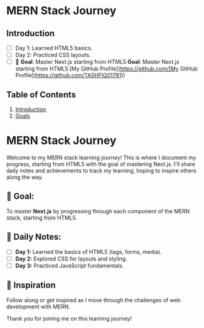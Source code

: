# MERN Stack Journey

## Introduction

- [ ] Day 1: Learned HTML5 basics.
- [ ] Day 2: Practiced CSS layouts.
- [ ] 🌱 **Goal**: Master Next.js starting from HTML5
**Goal**: Master Next.js starting from HTML5
[My GitHub Profile](https://github.com/[My GitHub Profile](https://github.com/TASHFIQ01791))

## Table of Contents
1. [Introduction](#introduction)
2. [Goals](#goals)

# MERN Stack Journey

Welcome to my MERN stack learning journey! This is where I document my progress, starting from HTML5 with the goal of mastering Next.js. I'll share daily notes and achievements to track my learning, hoping to inspire others along the way.

## 🏁 Goal:
To master **Next.js** by progressing through each component of the MERN stack, starting from HTML5.

## 📆 Daily Notes:

- [ ] **Day 1:** Learned the basics of HTML5 (tags, forms, media).
- [ ] **Day 2:** Explored CSS for layouts and styling.
- [ ] **Day 3:** Practiced JavaScript fundamentals.

## 🌟 Inspiration
Follow along or get inspired as I move through the challenges of web development with MERN.

Thank you for joining me on this learning journey!


